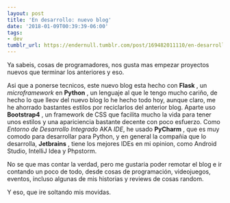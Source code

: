 ```yaml
---
layout: post
title: 'En desarrollo: nuevo blog'
date: '2018-01-09T00:39:39-06:00'
tags:
- dev
tumblr_url: https://endernull.tumblr.com/post/169482011110/en-desarrollo-nuevo-blog-ya-sabeis-cosas-de
---
```

Ya sabeis, cosas de programadores, nos gusta mas empezar proyectos nuevos que terminar los anteriores y eso.

Asi que a ponerse tecnicos, este nuevo blog esta hecho con **Flask** , un _microframework_ en **Python** , un lenguaje al que le tengo mucho cariño, de hecho lo que lleov del nuevo blog lo he hecho todo hoy, aunque claro, me he ahorrado bastantes estilos por reciclarlos del anterior blog. Aparte uso **Bootstrap4** , un framework de CSS que facilita mucho la vida para tener unos estilos y una apariciencia bastante decente con poco esfuerzo. Como _Entorno de Desarrollo Integrado_ AKA _IDE_, he usado **PyCharm** , que es muy comodo para desarrollar para Python, y en general la compañia que lo desarrolla, **Jetbrains** , tiene los mejores IDEs en mi opinion, como Android Studio, IntelliJ Idea y Phpstorm.

No se que mas contar la verdad, pero me gustaria poder remotar el blog e ir contando un poco de todo, desde cosas de programación, videojuegos, eventos, incluso algunas de mis historias y reviews de cosas random.

Y eso, que ire soltando mis movidas.
